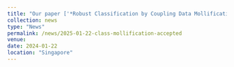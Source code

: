 ```yaml
---
title: "Our paper ['*Robust Classification by Coupling Data Mollification with Label Smoothing*'](https://arxiv.org/pdf/2406.01494) has been accepted at AISTATS 2025!"
collection: news
type: "News"
permalink: /news/2025-01-22-class-mollification-accepted
venue: 
date: 2024-01-22
location: "Singapore"
---
```

